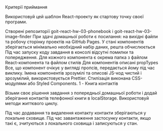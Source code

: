 Критерії приймання

Використовуй цей шаблон React-проекту як стартову точку своєї програми.

Створені репозиторії goit-react-hw-03-phonebook і goit-react-hw-03-image-finder
При здачі домашньої роботи є посилання: на вихідні файли та робочу сторінку проектів на GitHub Pages.
У стані компонентів зберігається мінімально необхідний набір даних, решта обчислюється
Під час запуску коду завдання в консолі відсутні помилки та попередження.
Для кожного компонента є окрема папка з файлом React-компонента та файлом стилів
Для компонентів описані propTypes
Все, що компонент очікує у вигляді пропсів, передається йому під час виклику.
Імена компонентів зрозумілі та описові
JS-код чистий і зрозумілий, використовується Prettier.
Стилізація виконана CSS-модулями або Styled Components.
1 - Книга контактів​

Візьми своє рішення завдання з попередньої домашньої роботи і додай зберігання контактів телефонної книги в localStorage. Використовуй методи життєвого циклу.

Під час додавання та видалення контакту контакти зберігаються у локальне сховище.
Під час завантаження застосунку контакти, якщо такі є, зчитуються з локального сховища і записуються у стан.